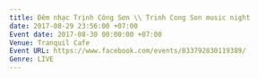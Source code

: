```yaml
---
title: Đêm nhạc Trịnh Công Sơn \\ Trinh Cong Son music night
date: 2017-08-29 23:56:00 +07:00
Event date: 2017-08-30 00:00:00 +07:00
Venue: Tranquil Cafe
Event URL: https://www.facebook.com/events/833792830119389/
Genre: LIVE
---
```


